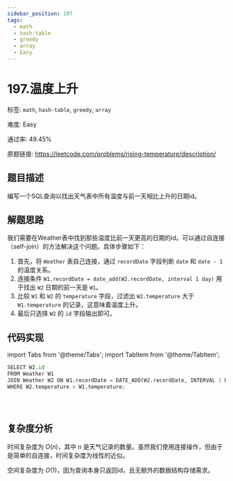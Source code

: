 ```yaml
---
sidebar_position: 197
tags:
  - math
  - hash-table
  - greedy
  - array
  - Easy
---
```


# 197.温度上升

标签: `math`, `hash-table`, `greedy`, `array`

难度: Easy

通过率: 49.45%

原题链接: https://leetcode.com/problems/rising-temperature/description/

## 题目描述
编写一个SQL查询以找出天气表中所有温度与前一天相比上升的日期id。

## 解题思路
我们需要在Weather表中找到那些温度比前一天更高的日期的id。可以通过自连接（self-join）的方法解决这个问题。具体步骤如下：

1. 首先，将 `Weather` 表自己连接，通过 `recordDate` 字段判断 `date` 和 `date - 1` 的温度关系。
2. 连接条件 `W1.recordDate = date_add(W2.recordDate, interval 1 day)` 用于找出 `W2` 日期的前一天是 `W1`。
3. 比较 `W1` 和 `W2` 的 `temperature` 字段，过滤出 `W2.temperature` 大于 `W1.temperature` 的记录，这意味着温度上升。
4. 最后只选择 `W2` 的 `id` 字段输出即可。

## 代码实现
import Tabs from '@theme/Tabs';
import TabItem from '@theme/TabItem';

<Tabs>
<TabItem value="python" label="Python">

```python
SELECT W2.id
FROM Weather W1
JOIN Weather W2 ON W1.recordDate = DATE_ADD(W2.recordDate, INTERVAL 1 DAY)
WHERE W2.temperature > W1.temperature;
```

</TabItem>
<TabItem value="cpp" label="C++">

```cpp

```

</TabItem>
<TabItem value="javascript" label="JavaScript">

```javascript

```

</TabItem>
<TabItem value="java" label="Java">

```java

```

</TabItem>
</Tabs>

## 复杂度分析
时间复杂度为 $O(n)$，其中 $n$ 是天气记录的数量。虽然我们使用连接操作，但由于是简单的自连接，时间复杂度为线性的近似。  
  
空间复杂度为 $O(1)$，因为查询本身只返回id，且无额外的数据结构存储需求。
